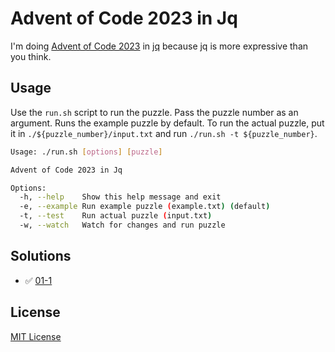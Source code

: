 # Advent of Code 2023 in Jq

I'm doing [Advent of Code 2023](https://adventofcode.com/2023) in [jq](https://jqlang.github.io/jq/) because jq is more expressive than you think.

## Usage

Use the `run.sh` script to run the puzzle. Pass the puzzle number as an argument. Runs the example puzzle by default.
To run the actual puzzle, put it in `./${puzzle_number}/input.txt` and run `./run.sh -t ${puzzle_number}`.

```sh
Usage: ./run.sh [options] [puzzle]

Advent of Code 2023 in Jq

Options:
  -h, --help    Show this help message and exit
  -e, --example Run example puzzle (example.txt) (default)
  -t, --test    Run actual puzzle (input.txt)
  -w, --watch   Watch for changes and run puzzle
```

## Solutions

- ✅ [01-1](https://github.com/b0o/aoc-2023-jq/blob/main/01-1/solution.jq) 

## License

[MIT License](https://mit-license.org/)
